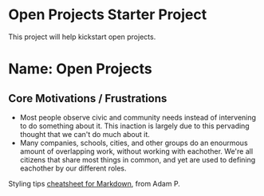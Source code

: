 # Open Projects Starter Project

This project will help kickstart open projects.

# Name: Open Projects
## Core Motivations / Frustrations
  * Most people observe civic and community needs instead of intervening to do something about it. This inaction is largely due to this pervading thought that we can't do much about it. 
  * Many companies, schools, cities, and other groups do an enourmous amount of overlapping work, without working with eachother. We're all citizens that share most things in common, and yet are used to defining eachother by our different roles.


Styling tips [cheatsheet for Markdown](https://github.com/adam-p/markdown-here/wiki/Markdown-Cheatsheet), from Adam P.